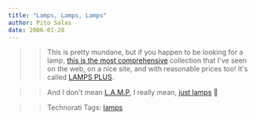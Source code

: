```yaml
---
title: "Lamps, Lamps, Lamps"
author: Pito Salas
date: 2006-01-28
---
```



>>

>> This is pretty mundane, but if you happen to be looking for a lamp, [this
is the most comprehensive](<http://www.lampsplus.com/>) collection that I've
seen on the web, on a nice site, and with reasonable prices too! It's called
[LAMPS PLUS](<http://www.lampsplus.com/>).

>>

>> And I don't mean
[L.A.M.P](<http://en.wikipedia.org/wiki/LAMP_%28software_bundle%29>), I really
mean, [just lamps](<http://en.wikipedia.org/wiki/Lamp>) 🙂

>>

>> Technorati Tags: [lamps](<http://www.technorati.com/tag/lamps>)


